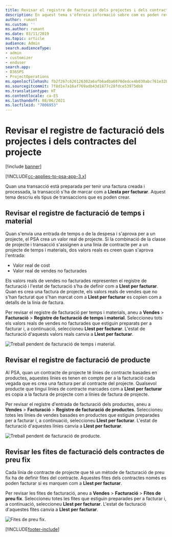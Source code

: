 ```yaml
---
title: Revisar el registre de facturació dels projectes i dels contractes del projecte
description: En aquest tema s'ofereix informació sobre com es poden revisar els registres de temps, despeses i productes, i com marcar-los com a preparats per a la facturació.
author: rumant
ms.custom: ''
ms.author: rumant
ms.date: 03/11/2019
ms.topic: article
audience: Admin
search.audienceType:
- admin
- customizer
- enduser
search.app:
- D365PS
- ProjectOperations
ms.openlocfilehash: fb2f267c626126302a6afb6adba6070dedce4b030abc761e32b23df174d49ecb
ms.sourcegitcommit: 7f8d1e7a16af769adb43d1877c28fdce53975db8
ms.translationtype: HT
ms.contentlocale: ca-ES
ms.lasthandoff: 08/06/2021
ms.locfileid: "7006953"
---
```

# <a name="review-the-invoicing-backlog-on-projects-and-project-contracts"></a>Revisar el registre de facturació dels projectes i dels contractes del projecte

[!include [banner](../includes/psa-now-project-operations.md)]

[!INCLUDE[cc-applies-to-psa-app-3.x](../includes/cc-applies-to-psa-app-3x.md)]

Quan una transacció està preparada per tenir una factura creada i processada, la transacció s'ha de marcar com a **Llesta per facturar**. Aquest tema descriu els tipus de transaccions que es poden crear.

## <a name="review-the-time-and-material-billing-backlog"></a>Revisar el registre de facturació de temps i material

Quan s'envia una entrada de temps o de la despesa i s'aprova per a un projecte, el PSA crea un valor real de projecte. Si la combinació de la classe de projecte i transacció s'assignen a una línia de contracte per a un projecte de temps i materials, dos valors reals es creen quan s'aprova l'entrada:

- Valor real de cost 
- Valor real de vendes no facturades

Els valors reals de vendes no facturades representen el registre de facturació i l'estat de facturació s'ha de definir com a **Llest per facturar**. Quan es crea una factura de projecte, els valors reals de vendes que no s'han facturat que s'han marcat com a **Llest per facturar** es copien com a detalls de la línia de factura.

Per revisar el registre de facturació per temps i materials, aneu a **Vendes** \> **Facturació** \> **Registre de facturació de temps i material**. Seleccioneu tots els valors reals de vendes no facturades que estiguin preparats per a facturar i, a continuació, seleccioneu **Llest per facturar**. L'estat de facturació d'aquests valors reals canvia a **Llest per facturar**.

![Treball pendent de facturació de temps i material.](media/TMBacklog.png)

## <a name="review-the-product-billing-backlog"></a>Revisar el registre de facturació de producte

Al PSA, quan un contracte de projecte té línies de contracte basades en productes, aquestes línies es tenen en compte per a la facturació cada vegada que es crea una factura per al contracte del projecte. Qualsevol producte que tingui línies de contracte marcades com a **Llest per facturar** es copia a la factura de projecte com a línies de factura de projecte.

Per revisar el registre d'entrada de facturació dels productes, aneu a **Vendes** \> **Facturació** \> **Registre de facturació de productes**. Seleccioneu totes les línies de vendes basades en productes que estiguin preparades per a facturar i, a continuació, seleccioneu **Llest per facturar**. L'estat de facturació d'aquestes línies canvia a **Llest per facturar**.

![Treball pendent de facturació de producte.](media/ProductBacklog.png)

## <a name="review-billing-milestones-on-fixed-price-contracts"></a>Revisar les fites de facturació dels contractes de preu fix

Cada línia de contracte de projecte que té un mètode de facturació de preu fix ha de definir fites del contracte. Aquestes fites dels contractes només es poden facturar si es marquen com a **Llest per facturar**. 

Per revisar les fites de facturació, aneu a **Vendes** \> **Facturació** \> **Fites de preu fix**. Seleccioneu totes les fites que estiguin preparades per a facturar i, a continuació, seleccioneu **Llest per facturar**. L'estat de facturació d'aquestes fites canvia a **Llest per facturar**.

![Fites de preu fix.](media/FPBacklog.png)


[!INCLUDE[footer-include](../includes/footer-banner.md)]